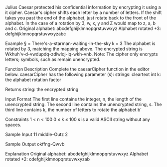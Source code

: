 Julius Caesar protected his confidential information by encrypting it using a it
cipher. Caesar's cipher shifts each letter by a number of letters. If the shift takes
you past the end of the alphabet, just rotate back to the front of the alphabet. In
the case of a rotation by 3, w, x, y and Z would map to z, a, b and c.
Original alphabet: abcdefghijklmnopqrstuvwxyz
Alphabet rotated +3: defghijklmnopqrstuvwxyzabc

Example
§ = There's-a-starman-waiting-in-the-sky
k = 3
The alphabet is rotated by 3, matching the mapping above. The encrypted string
is Wkhuh'v-d-vwdupdq-zdlwlqj-lq-wkh-vnb.
Note: The cipher only encrypts letters; symbols, such as remain unencrypted.

Function Description
Complete the caesarCipher function in the editor below.
caesarCipher has the following parameter (s):
strings: cleartext
int k: the alphabet rotation factor

Returns
string: the encrypted string

Input Format
The first line contains the integer, n, the length of the unencrypted string.
The second line contains the unencrypted string, s.
The third line contains k, the number of letters to rotate the alphabet b'

Constraints
1 < n < 100
0 ≤ k ≤ 100
s is a valid ASCII string without any spaces.

Sample Input
11
middle-Outz
2

Sample Output
okffng-Qwvb

Explanation
Original alphabet: abcdefghijklmnopqrstuvwxyz
Alphabet rotated +2: cdefghijklmnopqrstuvwxyzab
